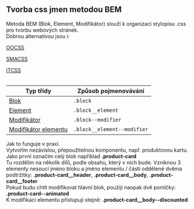 ## Tvorba css jmen metodou BEM

Metoda BEM (Blok, Element, Modifikátor) slouží k organizaci stylopisu .css pro tvorbu webových stránek.
<br>
Dobrou alternativou jsou i:

[OOCSS](http://blog-svobodaweb-cz.loc/objektove-orientovane-css)

[SMACSS](http://blog-svobodaweb-cz.loc/skalovatelna-a-modularni-architektura-css)

[ITCSS](http://blog-svobodaweb-cz.loc/udrzitelnost-rustu-css-pomoci-stupnovane-specificity)
<br>
<br>
<table>
<thead>
<tr>
<th>Typ třídy</th>
<th>Způsob pojmenovávání</th>
</tr>
</thead>
<tbody>
<tr>
<td><a href="#blok">Blok</a></td>
<td><code>.block</code></td>
</tr>
<tr>
<td><a href="#element">Element</a></td>
<td><code>.block__element</code></td>
</tr>
<tr>
<td><a href="#modifikator">Modifikátor</a></td>
<td><code>.block--modifier</code></td>
</tr>
<tr>
<td><a href="#modifikator-elementu">Modifikátor elementu</a></td>
<td><code>.block__element--modifier</code></td>
</tr>
</tbody>
</table>

Jak to funguje v praxi.
<br>
Vytvořím nezávislou, přepoužitelnou komponentu, např. produktovou kartu. Jako první označím celý blok například **.product-card**
<br>
Tu rozdělím na několik dílů, podle obsahu, který v nich bude. Vzniknou 3 elementy nesoucí jméno bloku a jméno elementu / části oddělené dvěma podtržítky: **.product-card__header**, **.product-card__body**, **.product-card__footer**
<br>
Pokud budu chtít modifikovat hlavní blok, použiji naopak dvě pomlčky: **.product-card--animated**
<br>
K modifikaci elementu přistupuji stejně: **.product-card__body--discounted**
